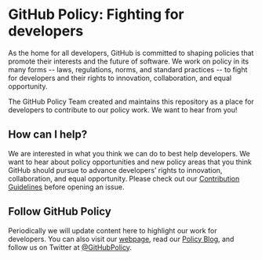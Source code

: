 # GitHub Policy: Fighting for developers

As the home for all developers, GitHub is committed to shaping policies that promote their interests and the future of software. We work on policy in its many forms -- laws, regulations, norms, and standard practices -- to fight for developers and their rights to innovation, collaboration, and equal opportunity.

The GitHub Policy Team created and maintains this repository as a place for developers to contribute to our policy work. We want to hear from you!

## How can I help?

We are interested in what you think we can do to best help developers. We want to hear about policy opportunities and new policy areas that you think GitHub should pursue to advance developers’ rights to innovation, collaboration, and equal opportunity. Please check out our [Contribution Guidelines](CONTRIBUTING.md) before opening an issue.

## Follow GitHub Policy

Periodically we will update content here to highlight our work for developers. You can also visit our [webpage](github.com/about/developer-policy), read our [Policy Blog](https://github.blog/category/company/policy/), and follow us on Twitter at [@GitHubPolicy](https://twitter.com/githubpolicy).
